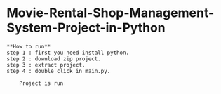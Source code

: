 # Movie-Rental-Shop-Management-System-Project-in-Python

    **How to run**
    step 1 : first you need install python.
    step 2 : download zip project.
    step 3 : extract project.
    step 4 : double click in main.py.

        Project is run
